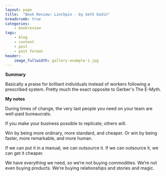 ```yaml
---
layout: page
title:  "Book Review: Linchpin - by Seth Godin"
breadcrumb: true
categories:
    - bookreview
tags:
    - blog
    - content
    - post
    - post format
header:
    image_fullwidth: gallery-example-1.jpg
---
```


**Summary**

Basically a praise for brilliant individuals instead of workers following a prescribed system. Pretty much the exact opposite to Gerber's The E-Myth.

**My notes**

During times of change, the very last people you need on your team are well-paid bureaucrats.

If you make your business possible to replicate, others will. 

Win by being more ordinary, more standard, and cheaper. Or win by being faster, more remarkable, and more human.

If we can put it in a manual, we can outsource it. If we can outsource it, we can get it cheaper.

We have everything we need, so we’re not buying commodities. We’re not even buying products. We’re buying relationships and stories and magic.
